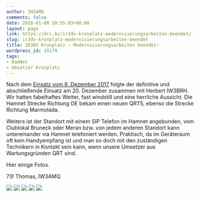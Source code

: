 ```yaml
---
author: IW3AMQ
comments: false
date: 2018-01-08 10:55:03+00:00
layout: page
link: https://drc.bz/ir3dv-kronplatz-modernisierungsarbeiten-beendet/
slug: ir3dv-kronplatz-modernisierungsarbeiten-beendet
title: IR3DV Kronplatz – Modernisierungsarbeiten beendet!
wordpress_id: 15179
tags:
- HamNet
- Umsetzer Kronplatz
---
```


Nach dem [Einsatz vom 8. Dezember 2017](https://drc.bz/ir3dv-kronplatz-modernisierungsarbeiten-fast-beendet/) folgte der definitive und abschließende Einsatz am 20. Dezember zusammen mit Herbert IW3BRH. Wir hatten fabelhaftes Wetter, fast windstill und eine herrliche Aussicht. Die Hamnet Strecke Richtung OE bekam einen neuen QRT5, ebenso die Strecke Richtung Marmolada.

Weiters ist der Standort mit einem SIP Telefon im Hamnet angebunden, vom Clublokal Bruneck oder Meran bzw. von jedem anderen Standort kann untereinander via Hamnet telefoniert werden. Praktisch, da im Geräteraum oft kein Handyempfang ist und man so doch mit den zuständigen Technikern in Kontakt sein kann, wenn unsere Umsetzer aus Wartungsgründen QRT sind.

Hier einige Fotos.

73! Thomas, IW3AMQ

![](https://drc.bz/wp-content/uploads/2018/01/20171220_131322-e1515408652941-169x300.jpg) ![](https://drc.bz/wp-content/uploads/2018/01/20171220_123800-e1515408667836-169x300.jpg) ![](https://drc.bz/wp-content/uploads/2018/01/20171220_123813-300x169.jpg) ![](https://drc.bz/wp-content/uploads/2018/01/20171220_111244-300x169.jpg) ![](https://drc.bz/wp-content/uploads/2018/01/20171220_111157-300x169.jpg)
